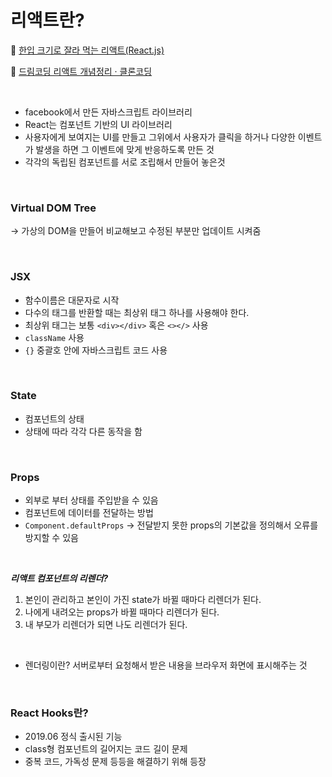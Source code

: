 # 리액트란?

📌 [한입 크기로 잘라 먹는 리액트(React.js)](https://www.inflearn.com/course/%ED%95%9C%EC%9E%85-%EB%A6%AC%EC%95%A1%ED%8A%B8)

📌 [드림코딩 리액트 개념정리 · 클론코딩](https://academy.dream-coding.com/courses/react)

<br>

* facebook에서 만든 자바스크립트 라이브러리
* React는 컴포넌트 기반의 UI 라이브러리
* 사용자에게 보여지는 UI를 만들고 그위에서 사용자가 클릭을 하거나 다양한 이벤트가 발생을 하면 그 이벤트에 맞게 반응하도록 만든 것
* 각각의 독립된 컴포넌트를 서로 조립해서 만들어 놓은것

<br>

### Virtual DOM Tree
→ 가상의 DOM을 만들어 비교해보고 수정된 부분만 업데이트 시켜줌

<br>

### JSX 
* 함수이름은 대문자로 시작
* 다수의 태그를 반환할 때는 최상위 태그 하나를 사용해야 한다.
* 최상위 태그는 보통 `<div></div>` 혹은 `<></>` 사용
* `className` 사용
* `{}` 중괄호 안에 자바스크립트 코드 사용 

<br>

### State
* 컴포넌트의 상태
* 상태에 따라 각각 다른 동작을 함

<br>

### Props
* 외부로 부터 상태를 주입받을 수 있음
* 컴포넌트에 데이터를 전달하는 방법
* `Component.defaultProps` → 전달받지 못한 props의 기본값을 정의해서 오류를 방지할 수 있음 

<br>

***리액트 컴포넌트의 리렌더?***
1. 본인이 관리하고 본인이 가진 state가 바뀔 때마다 리렌더가 된다.
2. 나에게 내려오는 props가 바뀔 때마다 리렌더가 된다.
3. 내 부모가 리렌더가 되면 나도 리렌더가 된다.

<br>

* 렌더링이란? 서버로부터 요청해서 받은 내용을 브라우저 화면에 표시해주는 것

<br>

### React Hooks란?
* 2019.06 정식 출시된 기능
* class형 컴포넌트의 길어지는 코드 길이 문제
* 중복 코드, 가독성 문제 등등을 해결하기 위해 등장





